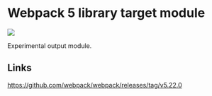 # Webpack 5 library target module

[![](https://img.shields.io/endpoint?url=https://raw.githubusercontent.com/cncolder/demo/master/shields/codesandbox.json)](https://githubbox.com/cncolder/demo/tree/master/webpack-library-target-module)

Experimental output module.

## Links

https://github.com/webpack/webpack/releases/tag/v5.22.0
